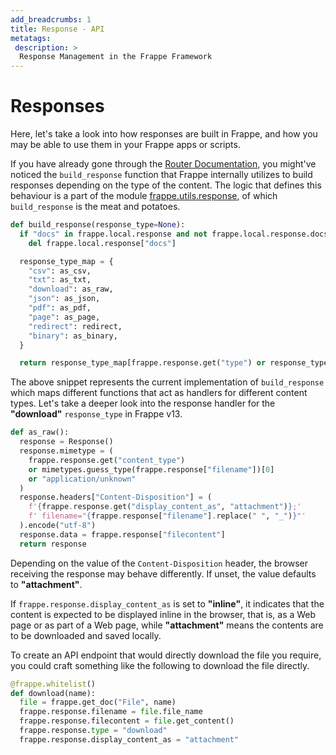 ```yaml
---
add_breadcrumbs: 1
title: Response - API
metatags:
 description: >
  Response Management in the Frappe Framework
---
```


# Responses

Here, let's take a look into how responses are built in Frappe, and how you may
be able to use them in your Frappe apps or scripts.

If you have already gone through the [Router
Documentation](/docs/user/en/python-api/routing-and-rendering), you might've noticed the
`build_response` function that Frappe internally utilizes to build responses
depending on the type of the content. The logic that defines this behaviour is a
part of the module
[frappe.utils.response](https://github.com/frappe/frappe/blob/develop/frappe/utils/response.py),
of which `build_response` is the meat and potatoes.

```python
def build_response(response_type=None):
  if "docs" in frappe.local.response and not frappe.local.response.docs:
    del frappe.local.response["docs"]

  response_type_map = {
    "csv": as_csv,
    "txt": as_txt,
    "download": as_raw,
    "json": as_json,
    "pdf": as_pdf,
    "page": as_page,
    "redirect": redirect,
    "binary": as_binary,
  }

  return response_type_map[frappe.response.get("type") or response_type]()
```

The above snippet represents the current implementation of `build_response`
which maps different functions that act as handlers for different content types.
Let's take a deeper look into the response handler for the **"download"**
`response_type` in Frappe v13.

```python
def as_raw():
  response = Response()
  response.mimetype = (
    frappe.response.get("content_type")
    or mimetypes.guess_type(frappe.response["filename"])[0]
    or "application/unknown"
  )
  response.headers["Content-Disposition"] = (
    f'{frappe.response.get("display_content_as", "attachment")};'
    f' filename="{frappe.response["filename"].replace(" ", "_")}"'
  ).encode("utf-8")
  response.data = frappe.response["filecontent"]
  return response
```

Depending on the value of the `Content-Disposition` header, the browser
receiving the response may behave differently. If unset, the value defaults to
**"attachment"**.

If `frappe.response.display_content_as` is set to **"inline"**, it indicates
that the content is expected to be displayed inline in the browser, that is, as
a Web page or as part of a Web page, while **"attachment"** means the contents
are to be downloaded and saved locally.

To create an API endpoint that would directly download the file you require, you
could craft something like the following to download the file directly.

```python
@frappe.whitelist()
def download(name):
  file = frappe.get_doc("File", name)
  frappe.response.filename = file.file_name
  frappe.response.filecontent = file.get_content()
  frappe.response.type = "download"
  frappe.response.display_content_as = "attachment"
```

